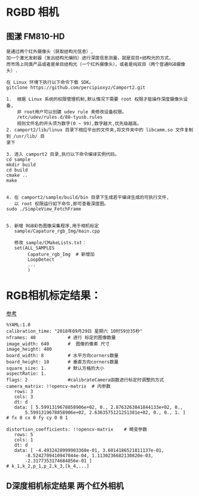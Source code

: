 # RGBD 相机
## 图漾 FM810-HD
    是通过两个红外摄像头（获取结构光信息）,
    加一个激光发射器（发出结构光编码）进行深度信息测量，就是双目+结构光的方式，
    而市场上同类产品或者是单目结构光（一个红外摄像头），或者是纯双目（两个普通RGB摄像头）.
    
    在 Linux 环境下执行以下命令下载 SDK。
    gitclone https://github.com/percipioxyz/Camport2.git

    1.  根据 Linux 系统的权限管理机制,默认情况下需要 root 权限才能操作深度摄像头设备,
        非 root用户可以创建 udev rule 来修改设备权限。
        /etc/udev/rules.d/88-tyusb.rules
        规则文件名的开头须为数字(0 ~ 99),数字越大,优先级越高。
    2. camport2/lib/linux 目录下相应平台的文件夹,将文件夹中的 libcamm.so 文件复制到 /usr/lib/ 目
    录下

    3. 进入 camport2 目录,执行以下命令编译实例代码。
    cd sample
    mkdir build
    cd build
    cmake ..
    make


    4. 在 camport2/sample/build/bin 目录下生成若干编译生成的可执行文件,
       以 root 权限运行如下命令,即可查看深度图。
    sudo ./SimpleView_FetchFrame
    
    
    5. 新增 RGB彩色图像采集程序,用于相机标定
       sample/Capature_rgb_Img/main.cpp
       
       修改 sample/CMakeLists.txt：
       set(ALL_SAMPLES
            Capature_rgb_Img  # 新增加
            LoopDetect
            ...
            )

# RGB相机标定结果：
[参考](https://blog.csdn.net/qingsong1001/article/details/81779236)

    %YAML:1.0
    calibration_time: "2018年09月29日 星期六 10时59分35秒"
    nframes: 40            # 进行 标定的图像数量
    image_width: 640       #  图像的像素 尺寸
    image_height: 480
    board_width: 8         # 水平方向corners数量 
    board_height: 10       # 垂直方向corners数量
    square_size: 1.        # 默认方格的大小
    aspectRatio: 1.
    flags: 2               #calibrateCamera函数进行标定时调整的方式
    camera_matrix: !!opencv-matrix  # 内参数
       rows: 3
       cols: 3
       dt: d
       data: [ 5.5991319678858906e+02, 0., 2.8763263841844133e+02, 0.,
           5.5991319678858906e+02, 2.6363575121251381e+02, 0., 0., 1. ]   # fx 0 cx 0 fy cy 0 0 1

    distortion_coefficients: !!opencv-matrix    # 畸变参数
       rows: 5
       cols: 1
       dt: d
       data: [ -4.4932428999903368e-01, 3.6014186521811137e-01,
           -8.5242709410947044e-04, 1.1130236682130820e-03,
           -2.3177353174684856e-01 ]                                      # k_1,k_2,p_1,p_2,k_3,[k_4,...]
           
## D深度相机标定结果 两个红外相机 
    
    
    
       
